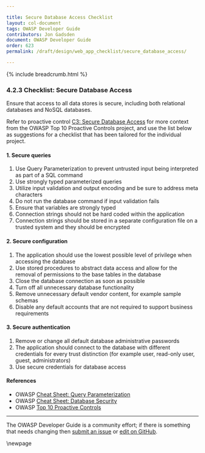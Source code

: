 ```yaml
---

title: Secure Database Access Checklist
layout: col-document
tags: OWASP Developer Guide
contributors: Jon Gadsden
document: OWASP Developer Guide
order: 623
permalink: /draft/design/web_app_checklist/secure_database_access/

---
```


{% include breadcrumb.html %}

### 4.2.3 Checklist: Secure Database Access

Ensure that access to all data stores is secure, including both relational databases and NoSQL databases.

Refer to proactive control [C3: Secure Database Access][control3]
for more context from the OWASP Top 10 Proactive Controls project,
and use the list below as suggestions for a checklist that has been tailored for the individual project.

#### 1. Secure queries

1. Use Query Parameterization to prevent untrusted input being interpreted as part of a SQL command
1. Use strongly typed parameterized queries
1. Utilize input validation and output encoding and be sure to address meta characters
1. Do not run the database command if input validation fails
1. Ensure that variables are strongly typed
1. Connection strings should not be hard coded within the application
1. Connection strings should be stored in a separate configuration file on a trusted system and they should be encrypted

#### 2. Secure configuration

1. The application should use the lowest possible level of privilege when accessing the database
1. Use stored procedures to abstract data access and allow for the removal of permissions to the base tables in the database
1. Close the database connection as soon as possible
1. Turn off all unnecessary database functionality
1. Remove unnecessary default vendor content, for example sample schemas
1. Disable any default accounts that are not required to support business requirements

#### 3. Secure authentication

1. Remove or change all default database administrative passwords
1. The application should connect to the database with different credentials for every trust distinction
    (for example user, read-only user, guest, administrators)
1. Use secure credentials for database access

#### References

* OWASP [Cheat Sheet: Query Parameterization][query]
* OWASP [Cheat Sheet: Database Security][dbsec]
* OWASP [Top 10 Proactive Controls][proactive10]

----

The OWASP Developer Guide is a community effort; if there is something that needs changing
then [submit an issue][issue060203] or [edit on GitHub][edit060203].

[control3]: https://owasp.org/www-project-proactive-controls/v3/en/c3-secure-database
[dbsec]: https://cheatsheetseries.owasp.org/cheatsheets/Database_Security_Cheat_Sheet.html
[issue060203]: https://github.com/OWASP/www-project-developer-guide/issues/new?labels=enhancement&template=request.md&title=Update:%2006-design/02-web-app-checklist/03-secure-database-access
[edit060203]: https://github.com/OWASP/www-project-developer-guide/blob/main/draft/06-design/02-web-app-checklist/03-secure-database-access.md
[proactive10]: https://owasp.org/www-project-proactive-controls/
[query]: https://cheatsheetseries.owasp.org/cheatsheets/Query_Parameterization_Cheat_Sheet.html

\newpage
